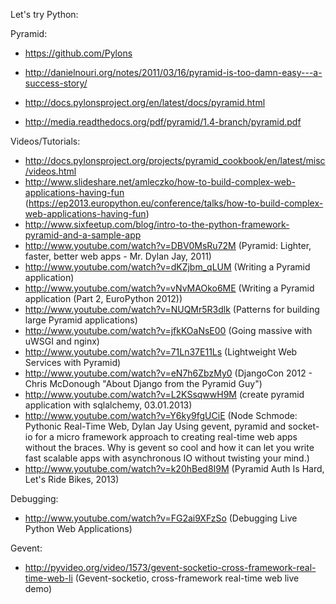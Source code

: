Let's try Python:




Pyramid:

  - https://github.com/Pylons

  - http://danielnouri.org/notes/2011/03/16/pyramid-is-too-damn-easy---a-success-story/
  - http://docs.pylonsproject.org/en/latest/docs/pyramid.html
  - http://media.readthedocs.org/pdf/pyramid/1.4-branch/pyramid.pdf


  Videos/Tutorials:

  - http://docs.pylonsproject.org/projects/pyramid_cookbook/en/latest/misc/videos.html
  - http://www.slideshare.net/amleczko/how-to-build-complex-web-applications-having-fun (https://ep2013.europython.eu/conference/talks/how-to-build-complex-web-applications-having-fun)
  - http://www.sixfeetup.com/blog/intro-to-the-python-framework-pyramid-and-a-sample-app
  - http://www.youtube.com/watch?v=DBV0MsRu72M (Pyramid: Lighter, faster, better web apps - Mr. Dylan Jay, 2011)
  - http://www.youtube.com/watch?v=dKZjbm_qLUM (Writing a Pyramid application)
  - http://www.youtube.com/watch?v=vNvMAOko6ME (Writing a Pyramid application (Part 2, EuroPython 2012))
  - http://www.youtube.com/watch?v=NUQMr5R3dlk (Patterns for building large Pyramid applications)
  - http://www.youtube.com/watch?v=jfkKOaNsE00 (Going massive with uWSGI and nginx)
  - http://www.youtube.com/watch?v=71Ln37E11Ls (Lightweight Web Services with Pyramid)
  - http://www.youtube.com/watch?v=eN7h6ZbzMy0 (DjangoCon 2012 - Chris McDonough "About Django from the Pyramid Guy")
  - http://www.youtube.com/watch?v=L2KSsqwwH9M (create pyramid application with sqlalchemy,  03.01.2013)
  - http://www.youtube.com/watch?v=Y6ky9fgUCiE (Node Schmode: Pythonic Real-Time Web, Dylan Jay
Using gevent, pyramid and socket-io for a micro framework approach to creating real-time web apps without the braces. Why is gevent so cool and how it can let you write fast scalable apps with asynchronous IO without twisting your mind.)
  - http://www.youtube.com/watch?v=k20hBed8I9M (Pyramid Auth Is Hard, Let's Ride Bikes, 2013)


Debugging:
  - http://www.youtube.com/watch?v=FG2ai9XFzSo (Debugging Live Python Web Applications)

Gevent:
  - http://pyvideo.org/video/1573/gevent-socketio-cross-framework-real-time-web-li (Gevent-socketio, cross-framework real-time web live demo)

